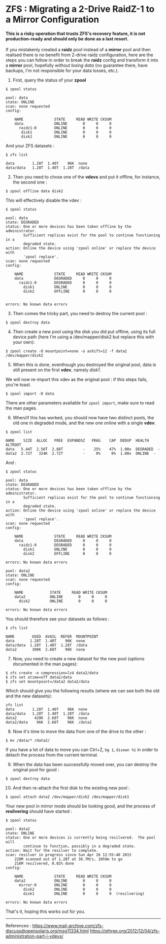 
# ZFS : Migrating a 2-Drive RaidZ-1 to a Mirror Configuration

#### This is a risky operation that trusts ZFS's recovery feature, it is not production-ready and should only be done as a last resort.

If you mistakenly created a **raidz** pool instead of a **mirror** pool and then realised there is no benefit from 2-drive raidz configuration, here are the steps you can follow in order to break the **raidz** config and transform it into a **mirror** pool, hopefully *without losing data* (no guarantee there, have backups, I'm not responsible for your data losses, etc.).

1) First, query the status of your **zpool**

	
```
$ zpool status
```
```
pool: data
state: ONLINE
scan: none requested
config:

	NAME              STATE     READ WRITE CKSUM
	data              ONLINE       0     0     0
	  raidz1-0        ONLINE       0     0     0
	   disk1          ONLINE       0     0     0
	   disk2          ONLINE       0     0     0
```

And your ZFS datasets :

```
$ zfs list
```
```
data        1.28T  1.40T    96K  none
data/data   1.28T  1.40T  1.28T  /data
```

2) Then you need to chose one of the **vdevs** and put it offline, for instance, the second one :

```
$ zpool offline data disk2
```

This will effectively disable the vdev :

```
$ zpool status
```

```
pool: data
state: DEGRADED
status: One or more devices has been taken offline by the administrator.
        Sufficient replicas exist for the pool to continue functioning in a
        degraded state.
action: Online the device using 'zpool online' or replace the device with
        'zpool replace'.
scan: none requested
config:

	NAME              STATE     READ WRITE CKSUM
	data              DEGRADED     0     0     0
	  raidz1-0        DEGRADED     0     0     0
	    disk1         ONLINE       0     0     0
	    disk2         OFFLINE      0     0     0


errors: No known data errors
```

3) Then comes the tricky part, you need to destroy the current pool :

```
$ zpool destroy data
```

4) Then create a new pool using the disk you did put offline, using its full device path (here I'm using a /dev/mapper/disk2 but replace this with your own):

```
$ zpool create -O mountpoint=none -o ashift=12 -f data2 /dev/mapper/disk2
```

5) When this is done, eventhough you destroyed the original pool, data is still present on the first **vdev**, namely *disk1*.

We will now re-import this vdev as the original pool : if this steps fails, you're toast.

```
$ zpool import -D data
```

There are other parameters available for `zpool import`, make sure to read the man pages.

6) When/if this has worked, you should now have two distinct pools, the old one in degraded mode, and the new one online with a single **vdev**.

```
$ zpool list
```
```
NAME    SIZE  ALLOC   FREE  EXPANDSZ   FRAG    CAP  DEDUP  HEALTH  ALTROOT
data   5.44T  2.56T  2.88T         -    25%    47%  1.00x  DEGRADED  -
data2  2.72T   324K  2.72T         -     0%     0%  1.00x  ONLINE  -
```

And :

```
$ zpool status
```
```
pool: data
state: DEGRADED
status: One or more devices has been taken offline by the administrator.
        Sufficient replicas exist for the pool to continue functioning in a
        degraded state.
action: Online the device using 'zpool online' or replace the device with
        'zpool replace'.
scan: none requested
config:

	NAME              STATE     READ WRITE CKSUM
	data              DEGRADED     0     0     0
	  raidz1-0        DEGRADED     0     0     0
	    disk1         ONLINE       0     0     0
	    disk2         OFFLINE      0     0     0

errors: No known data errors

pool: data2
state: ONLINE
scan: none requested
config:

	NAME            STATE     READ WRITE CKSUM
	data2           ONLINE       0     0     0
	  disk2         ONLINE       0     0     0

errors: No known data errors
```

You should therefore see your datasets as follows :

```
$ zfs list
```
```
NAME        USED  AVAIL  REFER  MOUNTPOINT
data       1.28T  1.40T    96K  none
data/data  1.28T  1.40T  1.28T  /data
data2       300K  2.68T    96K  none
```

7) Now, you need to create a new dataset for the new pool (options documented in the man pages):

```
$ zfs create -o compression=lz4 data2/data
$ zfs set atime=off data2/data
$ zfs set mountpoint=/data2 data2/data
```

Which should give you the following results (where we can see both the old and the new datasets):

```
zfs list
data        1.28T  1.40T    96K  none
data/data   1.28T  1.40T  1.28T  /data
data2        420K  2.68T    96K  none
data2/data    96K  2.68T    96K  /data2
```

8) Now it's time to move the data from one of the drive to the other :

```
$ mv /data/* /data2/
```

If you have a lot of data to move you can Ctrl+Z, `bg 1`, `disown %1` in order to detach the process from the current terminal.

9) When the data has been successfully moved over, you can destroy the original pool for good :

```
$ zpool destroy data
```

10) And then re-attach the first disk to the existing new pool :

```
$ zpool attach data2 /dev/mapper/disk2 /dev/mapper/disk1
```

Your new pool in mirror mode should be looking good, and the process of **resilvering** should have started :

```
$ zpool status
```
```
pool: data2
state: ONLINE
status: One or more devices is currently being resilvered.  The pool will
        continue to function, possibly in a degraded state.
action: Wait for the resilver to complete.
scan: resilver in progress since Sun Apr 26 12:55:40 2015
    220M scanned out of 1.28T at 36.7M/s, 10h9m to go
    216M resilvered, 0.02% done
config:

	NAME              STATE     READ WRITE CKSUM
	data2             ONLINE       0     0     0
	  mirror-0        ONLINE       0     0     0
	    disk2         ONLINE       0     0     0
	    disk1         ONLINE       0     0     0  (resilvering)

errors: No known data errors
```

That's it, hoping this works out for you.


---
References :
https://www.mail-archive.com/zfs-discuss@opensolaris.org/msg11334.html
https://pthree.org/2012/12/04/zfs-administration-part-i-vdevs/




